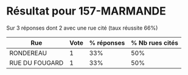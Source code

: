 # Résultat pour 157-MARMANDE

Sur 3 réponses dont 2 avec une rue cité (taux réussite 66%)

| Rue | Vote | % réponses | % Nb rues cités|
|-----|------|------------|----------------|
| RONDEREAU | 1 | 33% | 50%|
| RUE DU FOUGARD | 1 | 33% | 50%|
